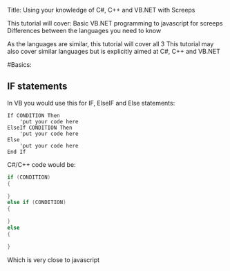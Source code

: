 Title: Using your knowledge of C#, C++ and VB.NET with Screeps

This tutorial will cover:
Basic VB.NET programming to javascript for screeps
Differences between the languages you need to know


As the languages are similar, this tutorial will cover all 3
This tutorial may also cover similar languages but is explicitly aimed at C#, C++ and VB.NET

#Basics:

## IF statements

In VB you would use this for IF, ElseIF and Else statements:

```Vbnet
If CONDITION Then
	'put your code here
ElseIf CONDITION Then
	'put your code here
Else
	'put your code here
End If
```
C#/C++ code would be:
```C++
if (CONDITION) 
{

}
else if (CONDITION)
{

}
else
{

}
```
Which is very close to javascript
